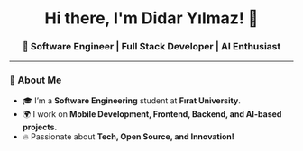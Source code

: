 <h1 align="center">Hi there, I'm Didar Yılmaz! 👋</h1>
<h3 align="center">🚀 Software Engineer | Full Stack Developer | AI Enthusiast </h3>

---

### 📌 About Me
- 🎓 I’m a **Software Engineering** student at **Fırat University**.  
- 🌍 I work on **Mobile Development, Frontend, Backend, and AI-based projects.**   
- 🔥 Passionate about **Tech, Open Source, and Innovation!**  
